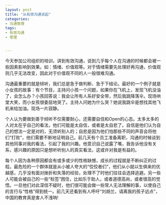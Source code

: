 ```yaml
---
layout: post
title: "从有效沟通说起"
categories:
- 沟通管理 
tags:
- 有效沟通
- 管理


---
```


今天参加公司组织的培训，讲到有效沟通，说到几乎每个人在沟通的时候都会被一些因素影响到效果。如：情绪、价值观等。对于情绪需要先处理好再沟通，价值观则几乎无法改变，因此对于价值观不同的人一般很难沟通。

沟通最重要的就是倾听，我们总是急于做判断、急于下结论。最好的一个例子就是小女孩的故事：有个节目，主持问小孩一个问题，如果你在飞机上，发现飞机没油了，会怎么办？小孩回答说：我会让所有人系好安全带，然后我跳降落伞。现场哄堂大笑，而小女孩很委屈地哭了。主持人问她为什么哭？她说我跳伞是想找其他飞机来给加油。现场一片寂静。

个人认为要做到善于倾听不仅需要耐心，还需要自信和Open的心态。太多太多的人对太在乎自己的看法，他们可能是太自信，或者是太自悲了。自信是他们认为自己的想法一定是对的，无须听别人的；自悲是因为他们怕那些不同的声音会将他们“打败”，他们需要不断地证明自己。前几天有个员工准备离职，沟通的时候谈到其他同事对我的看法，引起了我的兴趣。他意识自己说露了嘴，我告诉他没有关系，感兴趣的原因只是想听听别人的真实看法，这或许对我是有益的。
    
每个人因为各种原因都会有或多或少的性格缺憾，成长的过程就是不断纠正的过程。最危险的一个群体就是从小被人夸大的“佼佼者们”，他们从小就以生俱来的优越感，几乎没有面对挫折和失落的经验，处理不了时他们往往会选择逃避。另一些人可能会被自己的一些“标签”困住，比如乐于助人，或者道德高尚，或者很高的觉悟。一旦他们对此深信不疑时，他们很可能会做一些常人无法理解的事，以使自己的言行与“性格”得到统一。前几天还看到有人呼吁“刘胡兰，请离我的孩子远点”，中国的教育真是害人不浅呐!
